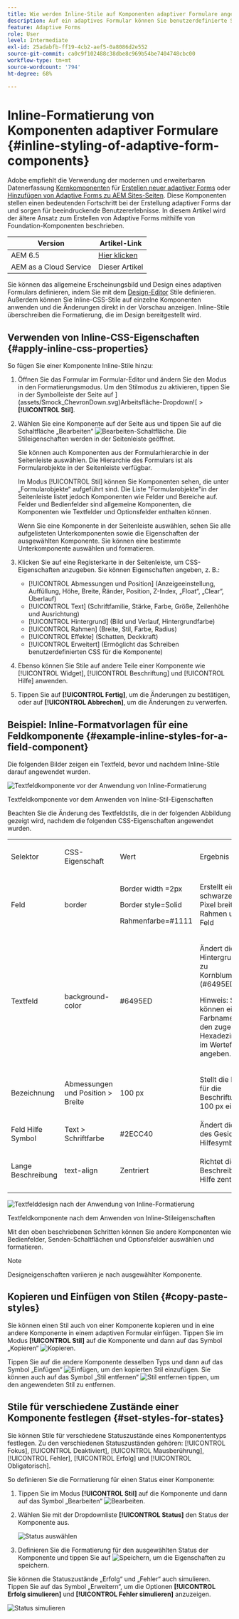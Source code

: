 ```yaml
---
title: Wie werden Inline-Stile auf Komponenten adaptiver Formulare angewendet?
description: Auf ein adaptives Formular können Sie benutzerdefinierte Stile anwenden, und auf einzelne Komponenten eines adaptiven Formulars sind auch Inline-CSS-Eigenschaften anwendbar. Erfahren Sie, wie Sie Inline-Stile auf Komponenten eines adaptiven Formulars anwenden. Vertiefen Sie das anhand eines Beispiels, in dem Sie einen Inline-Stil auf eine Textfeldkomponente anwenden.
feature: Adaptive Forms
role: User
level: Intermediate
exl-id: 25adabfb-ff19-4cb2-aef5-0a8086d2e552
source-git-commit: ca0c9f102488c38dbe8c969b54be7404748cbc00
workflow-type: tm+mt
source-wordcount: '794'
ht-degree: 68%

---
```


# Inline-Formatierung von Komponenten adaptiver Formulare {#inline-styling-of-adaptive-form-components}

<span class="preview"> Adobe empfiehlt die Verwendung der modernen und erweiterbaren Datenerfassung [Kernkomponenten](https://experienceleague.adobe.com/docs/experience-manager-core-components/using/adaptive-forms/introduction.html?lang=de) für [Erstellen neuer adaptiver Forms](/help/forms/creating-adaptive-form-core-components.md) oder [Hinzufügen von Adaptive Forms zu AEM Sites-Seiten](/help/forms/create-or-add-an-adaptive-form-to-aem-sites-page.md). Diese Komponenten stellen einen bedeutenden Fortschritt bei der Erstellung adaptiver Forms dar und sorgen für beeindruckende Benutzererlebnisse. In diesem Artikel wird der ältere Ansatz zum Erstellen von Adaptive Forms mithilfe von Foundation-Komponenten beschrieben. </span>

| Version | Artikel-Link |
| -------- | ---------------------------- |
| AEM 6.5 | [Hier klicken](https://experienceleague.adobe.com/docs/experience-manager-65/forms/adaptive-forms-basic-authoring/inline-style-adaptive-forms.html) |
| AEM as a Cloud Service | Dieser Artikel |

Sie können das allgemeine Erscheinungsbild und Design eines adaptiven Formulars definieren, indem Sie mit dem [Design-Editor](themes.md) Stile definieren. Außerdem können Sie Inline-CSS-Stile auf einzelne Komponenten anwenden und die Änderungen direkt in der Vorschau anzeigen. Inline-Stile überschreiben die Formatierung, die im Design bereitgestellt wird.

## Verwenden von Inline-CSS-Eigenschaften {#apply-inline-css-properties}

So fügen Sie einer Komponente Inline-Stile hinzu:

1. Öffnen Sie das Formular im Formular-Editor und ändern Sie den Modus in den Formatierungsmodus. Um den Stilmodus zu aktivieren, tippen Sie in der Symbolleiste der Seite auf ](assets/Smock_ChevronDown.svg)Arbeitsfläche-Dropdown![ > **[!UICONTROL Stil]**.
1. Wählen Sie eine Komponente auf der Seite aus und tippen Sie auf die Schaltfläche „Bearbeiten“ ![Bearbeiten-Schaltfläche](assets/edit.svg). Die Stileigenschaften werden in der Seitenleiste geöffnet.

   Sie können auch Komponenten aus der Formularhierarchie in der Seitenleiste auswählen. Die Hierarchie des Formulars ist als Formularobjekte in der Seitenleiste verfügbar.

   Im Modus [!UICONTROL Stil] können Sie Komponenten sehen, die unter „Formularobjekte“ aufgeführt sind. Die Liste &quot;Formularobjekte&quot;in der Seitenleiste listet jedoch Komponenten wie Felder und Bereiche auf. Felder und Bedienfelder sind allgemeine Komponenten, die Komponenten wie Textfelder und Optionsfelder enthalten können.

   Wenn Sie eine Komponente in der Seitenleiste auswählen, sehen Sie alle aufgelisteten Unterkomponenten sowie die Eigenschaften der ausgewählten Komponente. Sie können eine bestimmte Unterkomponente auswählen und formatieren.

1. Klicken Sie auf eine Registerkarte in der Seitenleiste, um CSS-Eigenschaften anzugeben. Sie können Eigenschaften angeben, z. B.:

   * [!UICONTROL Abmessungen und Position] (Anzeigeeinstellung, Auffüllung, Höhe, Breite, Ränder, Position, Z-Index, „Float“, „Clear“, Überlauf)
   * [!UICONTROL Text] (Schriftfamilie, Stärke, Farbe, Größe, Zeilenhöhe und Ausrichtung)
   * [!UICONTROL Hintergrund] (Bild und Verlauf, Hintergrundfarbe)
   * [!UICONTROL Rahmen] (Breite, Stil, Farbe, Radius)
   * [!UICONTROL Effekte] (Schatten, Deckkraft)
   * [!UICONTROL Erweitert] (Ermöglicht das Schreiben benutzerdefinierten CSS für die Komponente)

1. Ebenso können Sie Stile auf andere Teile einer Komponente wie [!UICONTROL Widget], [!UICONTROL Beschriftung] und [!UICONTROL Hilfe] anwenden.
1. Tippen Sie auf **[!UICONTROL Fertig]**, um die Änderungen zu bestätigen, oder auf **[!UICONTROL Abbrechen]**, um die Änderungen zu verwerfen.

## Beispiel: Inline-Formatvorlagen für eine Feldkomponente {#example-inline-styles-for-a-field-component}

Die folgenden Bilder zeigen ein Textfeld, bevor und nachdem Inline-Stile darauf angewendet wurden.

![Textfeldkomponente vor der Anwendung von Inline-Formatierung](assets/no-style.png)

Textfeldkomponente vor dem Anwenden von Inline-Stil-Eigenschaften

Beachten Sie die Änderung des Textfeldstils, die in der folgenden Abbildung gezeigt wird, nachdem die folgenden CSS-Eigenschaften angewendet wurden.

<table>
 <tbody>
  <tr>
   <td><p>Selektor</p> </td>
   <td><p>CSS-Eigenschaft</p> </td>
   <td><p>Wert</p> </td>
   <td><p>Ergebnis</p> </td>
  </tr>
  <tr>
   <td><p>Feld</p> </td>
   <td><p>border</p> </td>
   <td><p>Border width =2px</p> <p>Border style=Solid</p> <p>Rahmenfarbe=#1111</p> </td>
   <td><p>Erstellt einen schwarzen, 2 Pixel breiten Rahmen um das Feld</p> </td>
  </tr>
  <tr>
   <td><p>Textfeld</p> </td>
   <td><p>background-color</p> </td>
   <td><p>#6495ED</p> </td>
   <td><p>Ändert die Hintergrundfarbe zu Kornblumenblau (#6495ED)</p> <p>Hinweis: Sie können einen Farbnamen oder den zugehörigen Hexadezimalcode im Wertefeld angeben.</p> </td>
  </tr>
  <tr>
   <td><p>Bezeichnung</p> </td>
   <td><p>Abmessungen und Position &gt; Breite</p> </td>
   <td><p>100 px</p> </td>
   <td><p>Stellt die Breite für die Beschriftung auf 100 px ein</p> </td>
  </tr>
  <tr>
   <td>Feld Hilfe Symbol</td>
   <td>Text &gt; Schriftfarbe</td>
   <td>#2ECC40</td>
   <td>Ändert die Farbe des Gesichts des Hilfesymbols.</td>
  </tr>
  <tr>
   <td><p>Lange Beschreibung</p> </td>
   <td><p>text-align</p> </td>
   <td><p>Zentriert</p> </td>
   <td><p>Richtet die lange Beschreibung der Hilfe zentriert aus</p> </td>
  </tr>
 </tbody>
</table>

![Textfelddesign nach der Anwendung von Inline-Formatierung](assets/applied-style.png)

Textfeldkomponente nach dem Anwenden von Inline-Stileigenschaften

Mit den oben beschriebenen Schritten können Sie andere Komponenten wie Bedienfelder, Senden-Schaltflächen und Optionsfelder auswählen und formatieren.

>[!NOTE]
>
>Designeigenschaften variieren je nach ausgewählter Komponente.

## Kopieren und Einfügen von Stilen {#copy-paste-styles}

Sie können einen Stil auch von einer Komponente kopieren und in eine andere Komponente in einem adaptiven Formular einfügen. Tippen Sie im Modus **[!UICONTROL Stil]** auf die Komponente und dann auf das Symbol „Kopieren“ ![Kopieren](assets/property-copy-icon.svg).

Tippen Sie auf die andere Komponente desselben Typs und dann auf das Symbol „Einfügen“ ![Einfügen](assets/Smock_Paste_18_N.svg), um den kopierten Stil einzufügen. Sie können auch auf das Symbol „Stil entfernen“ ![Stil entfernen](assets/clear-style-icon.svg) tippen, um den angewendeten Stil zu entfernen.

## Stile für verschiedene Zustände einer Komponente festlegen {#set-styles-for-states}

Sie können Stile für verschiedene Statuszustände eines Komponententyps festlegen. Zu den verschiedenen Statuszuständen gehören: [!UICONTROL Fokus], [!UICONTROL Deaktiviert], [!UICONTROL Mausberührung], [!UICONTROL Fehler], [!UICONTROL Erfolg] und [!UICONTROL Obligatorisch].

So definieren Sie die Formatierung für einen Status einer Komponente:

1. Tippen Sie im Modus **[!UICONTROL Stil]** auf die Komponente und dann auf das Symbol „Bearbeiten“ ![Bearbeiten](assets/Smock_Edit_18_N.svg).

1. Wählen Sie mit der Dropdownliste **[!UICONTROL Status]** den Status der Komponente aus.

   ![Status auswählen](assets/select-state.png)

1. Definieren Sie die Formatierung für den ausgewählten Status der Komponente und tippen Sie auf ![Speichern](assets/save_icon.svg), um die Eigenschaften zu speichern.

Sie können die Statuszustände „Erfolg“ und „Fehler“ auch simulieren. Tippen Sie auf das Symbol „Erweitern“, um die Optionen **[!UICONTROL Erfolg simulieren]** und **[!UICONTROL Fehler simulieren]** anzuzeigen.

![Status simulieren](assets/simulate-states.png)
